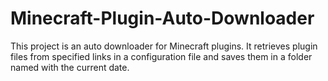 # Minecraft-Plugin-Auto-Downloader
This project is an auto downloader for Minecraft plugins. It retrieves plugin files from specified links in a configuration file and saves them in a folder named with the current date.

